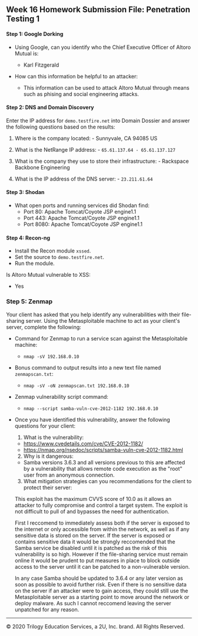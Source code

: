 ## Week 16 Homework Submission File: Penetration Testing 1

#### Step 1: Google Dorking


- Using Google, can you identify who the Chief Executive Officer of Altoro Mutual is:
  - Karl Fitzgerald

- How can this information be helpful to an attacker:
  - This information can be used to attack Altoro Mutual through means such as phising and social engineering attacks.

#### Step 2: DNS and Domain Discovery

Enter the IP address for `demo.testfire.net` into Domain Dossier and answer the following questions based on the results:

  1. Where is the company located: 
    - Sunnyvale, CA 94085 US
    
  2. What is the NetRange IP address:
    - `65.61.137.64 - 65.61.137.127`

  3. What is the company they use to store their infrastructure:
    - Rackspace Backbone Engineering

  4. What is the IP address of the DNS server:
    - `23.211.61.64`

#### Step 3: Shodan

- What open ports and running services did Shodan find:
  - Port 80: Apache Tomcat/Coyote JSP engine1.1
  - Port 443: Apache Tomcat/Coyote JSP engine1.1
  - Port 8080: Apache Tomcat/Coyote JSP engine1.1

#### Step 4: Recon-ng

- Install the Recon module `xssed`. 
- Set the source to `demo.testfire.net`. 
- Run the module. 

Is Altoro Mutual vulnerable to XSS:
  - Yes

### Step 5: Zenmap

Your client has asked that you help identify any vulnerabilities with their file-sharing server. Using the Metasploitable machine to act as your client's server, complete the following:

- Command for Zenmap to run a service scan against the Metasploitable machine:
  * `nmap -sV 192.168.0.10`
 
- Bonus command to output results into a new text file named `zenmapscan.txt`:
  * `nmap -sV -oN zenmapscan.txt 192.168.0.10`

- Zenmap vulnerability script command:
  * `nmap --script samba-vuln-cve-2012-1182 192.168.0.10`

- Once you have identified this vulnerability, answer the following questions for your client:
  1. What is the vulnerability:
    - https://www.cvedetails.com/cve/CVE-2012-1182/
    - https://nmap.org/nsedoc/scripts/samba-vuln-cve-2012-1182.html

  2. Why is it dangerous:
    - Samba versions 3.6.3 and all versions previous to this are affected by a vulnerability that allows remote code execution as the "root" user from an anonymous connection.

  3. What mitigation strategies can you recommendations for the client to protect their server:
  
  This exploit has the maximum CVVS score of 10.0 as it allows an attacker to fully compromise and control a target system. The exploit is not difficult to pull of and bypasses the need for authentication.
  
  First I reccomend to immediately assess both if the server is exposed to the internet or only accessible from within the network, as well as if any sensitive data is stored on the server. If the server is exposed or contains sensitive data it would be strongly reccomended that the Samba service be disabled until it is patched as the risk of this vulnerability is so high. However if the file-sharing service must remain online it would be prudent to put measures in place to block outside access to the server until it can be patched to a non-vulnerable version.
  
  In any case Samba should be updated to 3.6.4 or any later version as soon as possible to avoid further risk. Even if there is no sensitive data on the server if an attacker were to gain access, they could still use the Metasploitable server as a starting point to move around the network or deploy malware. As such I cannot reccomend leaving the server unpatched for any reason.

---
© 2020 Trilogy Education Services, a 2U, Inc. brand. All Rights Reserved.  
